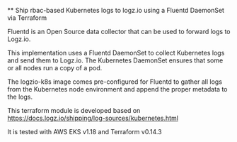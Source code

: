 ** Ship rbac-based Kubernetes logs to logz.io using a Fluentd DaemonSet via Terraform

Fluentd is an Open Source data collector that can be used to forward logs to Logz.io.

This implementation uses a Fluentd DaemonSet to collect Kubernetes logs and send them to Logz.io. The Kubernetes DaemonSet ensures that some or all nodes run a copy of a pod.

The logzio-k8s image comes pre-configured for Fluentd to gather all logs from the Kubernetes node environment and append the proper metadata to the logs.

This terraform module is developed based on https://docs.logz.io/shipping/log-sources/kubernetes.html

It is tested with AWS EKS v1.18 and Terraform v0.14.3
